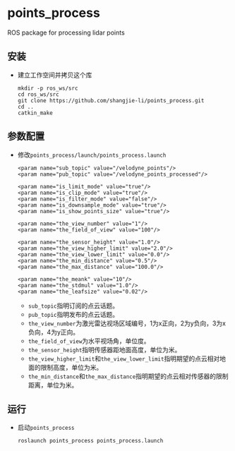 # points_process

ROS package for processing lidar points

## 安装
 - 建立工作空间并拷贝这个库
   ```Shell
   mkdir -p ros_ws/src
   cd ros_ws/src
   git clone https://github.com/shangjie-li/points_process.git
   cd ..
   catkin_make
   ```

## 参数配置
 - 修改`points_process/launch/points_process.launch`
   ```Shell
   <param name="sub_topic" value="/velodyne_points"/>
   <param name="pub_topic" value="/velodyne_points_processed"/>
        
   <param name="is_limit_mode" value="true"/>
   <param name="is_clip_mode" value="true"/>
   <param name="is_filter_mode" value="false"/>
   <param name="is_downsample_mode" value="true"/>
   <param name="is_show_points_size" value="true"/>
        
   <param name="the_view_number" value="1"/>
   <param name="the_field_of_view" value="100"/>

   <param name="the_sensor_height" value="1.0"/>
   <param name="the_view_higher_limit" value="2.0"/>
   <param name="the_view_lower_limit" value="0.0"/>
   <param name="the_min_distance" value="0.5"/>
   <param name="the_max_distance" value="100.0"/>
        
   <param name="the_meank" value="10"/>
   <param name="the_stdmul" value="1.0"/>
   <param name="the_leafsize" value="0.02"/>
   ```
    - `sub_topic`指明订阅的点云话题。
    - `pub_topic`指明发布的点云话题。
    - `the_view_number`为激光雷达视场区域编号，1为x正向，2为y负向，3为x负向，4为y正向。
    - `the_field_of_view`为水平视场角，单位度。
    - `the_sensor_height`指明传感器距地面高度，单位为米。
    - `the_view_higher_limit`和`the_view_lower_limit`指明期望的点云相对地面的限制高度，单位为米。
    - `the_min_distance`和`the_max_distance`指明期望的点云相对传感器的限制距离，单位为米。

## 运行
 - 启动`points_process`
   ```Shell
   roslaunch points_process points_process.launch
   ```




